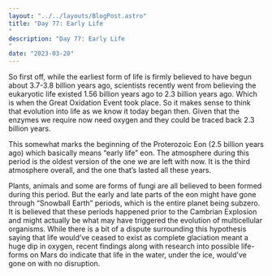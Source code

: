 ```yaml
---
layout: "../../layouts/BlogPost.astro"
title: "Day 77: Early Life
"
description: "Day 77: Early Life
"
date: "2023-03-20"
---
```


So first off, while the earliest form of life is firmly believed to have begun about 3.7-3.8 billion years ago, scientists recently went from believing the eukaryotic life existed 1.56 billion years ago to 2.3 billion years ago. Which is when the Great Oxidation Event took place. So it makes sense to think that evolution into life as we know it today began then. Given that the enzymes we require now need oxygen and they could be traced back 2.3 billion years.


This somewhat marks the beginning of the Proterozoic Eon (2.5 billion years ago) which basically means “early life” eon. The atmosphere during this period is the oldest version of the one we are left with now. It is the third atmosphere overall, and the one that’s lasted all these years.


Plants, animals and some are forms of fungi are all believed to been formed during this period. But the early and late parts of the eon might have gone through “Snowball Earth” periods, which is the entire planet being subzero. It is believed that these periods happened prior to the Cambrian Explosion and might actually be what may have triggered the evolution of multicellular organisms. While there is a bit of a dispute surrounding this hypothesis saying that life would’ve ceased to exist as complete glaciation meant a huge dip in oxygen, recent findings along with research into possible life-forms on Mars do indicate that life in the water, under the ice, would’ve gone on with no disruption.
